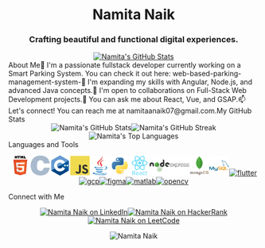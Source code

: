 <h1 align="center">Namita Naik</h1><h3 align="center">Crafting beautiful and functional digital experiences.</h3><div align="center"><a href="https://github.com/namitanaik07"><img src="https://www.google.com/search?q=https://github-profile-summary-cards.vercel.app/api/cards/profile-details%3Fusername%3Dnamitanaik07%26theme%3Dnord_dark" alt="Namita's GitHub Stats" /></a></div>About Me🔭 I'm a passionate fullstack developer currently working on a Smart Parking System. You can check it out here: web-based-parking-management-system-🌱 I'm expanding my skills with Angular, Node.js, and advanced Java concepts.🤝 I'm open to collaborations on Full-Stack Web Development projects.💬 You can ask me about React, Vue, and GSAP.📫 Let's connect! You can reach me at namitaanaik07@gmail.com.My GitHub Stats<div align="center"><img src="https://www.google.com/search?q=https://github-readme-stats.vercel.app/api%3Fusername%3Dnamitanaik07%26theme%3Dnord_dark%26hide_border%3Dfalse%26include_all_commits%3Dtrue%26count_private%3Dtrue" alt="Namita's GitHub Stats" /><img src="https://www.google.com/search?q=https://github-readme-streak-stats.herokuapp.com/%3Fuser%3Dnamitanaik07%26theme%3Dnord_dark" alt="Namita's GitHub Streak" /><img src="https://www.google.com/search?q=https://github-readme-stats.vercel.app/api/top-langs/%3Fusername%3Dnamitanaik07%26theme%3Dnord_dark%26hide_border%3Dfalse%26layout%3Dcompact" alt="Namita's Top Languages" /></div>Languages and Tools<p align="center"><a href="https://www.w3.org/html/" target="_blank" rel="noreferrer"><img src="https://raw.githubusercontent.com/devicons/devicon/master/icons/html5/html5-original-wordmark.svg" alt="html5" width="40" height="40"/></a><a href="https://www.cprogramming.com/" target="_blank" rel="noreferrer"><img src="https://raw.githubusercontent.com/devicons/devicon/master/icons/c/c-original.svg" alt="c" width="40" height="40"/></a><a href="https://www.w3schools.com/cpp/" target="_blank" rel="noreferrer"><img src="https://raw.githubusercontent.com/devicons/devicon/master/icons/cplusplus/cplusplus-original.svg" alt="cplusplus" width="40" height="40"/></a><a href="https://developer.mozilla.org/en-US/docs/Web/JavaScript" target="_blank" rel="noreferrer"><img src="https://raw.githubusercontent.com/devicons/devicon/master/icons/javascript/javascript-original.svg" alt="javascript" width="40" height="40"/></a><a href="https://www.java.com" target="_blank" rel="noreferrer"><img src="https://raw.githubusercontent.com/devicons/devicon/master/icons/java/java-original.svg" alt="java" width="40" height="40"/></a><a href="https://www.python.org" target="_blank" rel="noreferrer"><img src="https://raw.githubusercontent.com/devicons/devicon/master/icons/python/python-original.svg" alt="python" width="40" height="40"/></a><a href="https://reactjs.org/" target="_blank" rel="noreferrer"><img src="https://raw.githubusercontent.com/devicons/devicon/master/icons/react/react-original-wordmark.svg" alt="react" width="40" height="40"/></a><a href="https://nodejs.org" target="_blank" rel="noreferrer"><img src="https://raw.githubusercontent.com/devicons/devicon/master/icons/nodejs/nodejs-original-wordmark.svg" alt="nodejs" width="40" height="40"/></a><a href="https://expressjs.com" target="_blank" rel="noreferrer"><img src="https://raw.githubusercontent.com/devicons/devicon/master/icons/express/express-original-wordmark.svg" alt="express" width="40" height="40"/></a><a href="https://www.mongodb.com/" target="_blank" rel="noreferrer"><img src="https://raw.githubusercontent.com/devicons/devicon/master/icons/mongodb/mongodb-original-wordmark.svg" alt="mongodb" width="40" height="40"/></a><a href="https://www.mysql.com/" target="_blank" rel="noreferrer"><img src="https://raw.githubusercontent.com/devicons/devicon/master/icons/mysql/mysql-original-wordmark.svg" alt="mysql" width="40" height="40"/></a><a href="https://flutter.dev" target="_blank" rel="noreferrer"><img src="https://www.vectorlogo.zone/logos/flutterio/flutterio-icon.svg" alt="flutter" width="40" height="40"/></a><a href="https://cloud.google.com" target="_blank" rel="noreferrer"><img src="https://www.vectorlogo.zone/logos/google_cloud/google_cloud-icon.svg" alt="gcp" width="40" height="40"/></a><a href="https://www.figma.com/" target="_blank" rel="noreferrer"><img src="https://www.vectorlogo.zone/logos/figma/figma-icon.svg" alt="figma" width="40" height="40"/></a><a href="https://www.mathworks.com/" target="_blank" rel="noreferrer"><img src="https://upload.wikimedia.org/wikipedia/commons/2/21/Matlab_Logo.png" alt="matlab" width="40" height="40"/></a><a href="https://opencv.org/" target="_blank" rel="noreferrer"><img src="https://www.vectorlogo.zone/logos/opencv/opencv-icon.svg" alt="opencv" width="40" height="40"/></a></p>Connect with Me<p align="center"><a href="https://www.linkedin.com/in/namita-naik-b154a2293/" target="_blank"><img src="https://www.google.com/search?q=https://img.shields.io/badge/LinkedIn-%25230077B5.svg%3F%26style%3Dfor-the-badge%26logo%3Dlinkedin%26logoColor%3Dwhite" alt="Namita Naik on LinkedIn" /></a><a href="https://www.hackerrank.com/@namitaanaik07" target="_blank"><img src="https://www.google.com/search?q=https://img.shields.io/badge/HackerRank-2EC866%3Fstyle%3Dfor-the-badge%26logo%3DHackerRank%26logoColor%3Dwhite" alt="Namita Naik on HackerRank" /></a><a href="https://www.google.com/search?q=https://leetcode.com/namita_naik_07" target="_blank"><img src="https://www.google.com/search?q=https://img.shields.io/badge/LeetCode-000000%3Fstyle%3Dfor-the-badge%26logo%3DLeetCode%26logoColor%3Dwhite" alt="Namita Naik on LeetCode" /></a></p><p align="center"><img src="https://www.google.com/search?q=https://komarev.com/ghpvc/%3Fusername%3Dnamitanaik07%26label%3DProfile%2520views%26color%3D0e75b4%26style%3Dflat" alt="Namita Naik" /></p>
